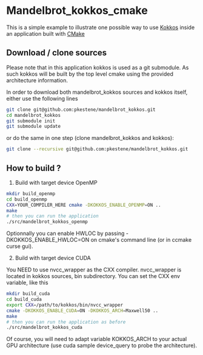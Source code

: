 Mandelbrot_kokkos_cmake
=======================

This is a simple example to illustrate one possible way to use
[Kokkos](https://github.com/kokkos/kokkos) inside an application
built with [CMake](https://cmake.org/)

Download / clone sources
------------------------

Please note that in this application kokkos is used as a git submodule. As such kokkos
will be built by the top level cmake using the provided architecture information.


In order to download both mandelbrot_kokkos sources and kokkos itself, either use the following lines

```bash
git clone git@github.com:pkestene/mandelbrot_kokkos.git
cd mandelbrot_kokkos
git submodule init
git submodule update
```

or do the same in one step (clone mandelbrot_kokkos and kokkos):

```bash
git clone --recursive git@github.com:pkestene/mandelbrot_kokkos.git
```


How to build ?
--------------

1. Build with target device OpenMP


```bash
mkdir build_openmp
cd build_openmp
CXX=YOUR_COMPILER_HERE cmake -DKOKKOS_ENABLE_OPENMP=ON ..
make
# then you can run the application
./src/mandelbrot_kokkos_openmp
```

Optionnally you can enable HWLOC by passing -DKOKKOS_ENABLE_HWLOC=ON on cmake's command line (or in ccmake curse gui).

2. Build with target device CUDA

You NEED to use nvcc_wrapper as the CXX compiler. nvcc_wrapper is located in kokkos sources, bin subdirectory. You can set the CXX env variable, like this

```bash
mkdir build_cuda
cd build_cuda
export CXX=/path/to/kokkos/bin/nvcc_wrapper
cmake -DKOKKOS_ENABLE_CUDA=ON -DKOKKOS_ARCH=Maxwell50 ..
make
# then you can run the application as before
./src/mandelbrot_kokkos_cuda
```

Of course, you will need to adapt variable KOKKOS_ARCH to your actual GPU architecture (use cuda sample device_query to probe the architecture).
